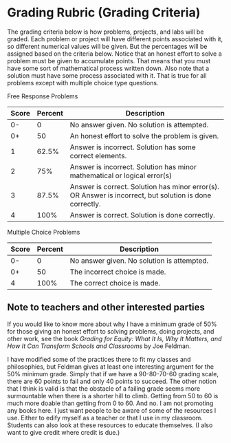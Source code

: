 # Grading Rubric (Grading Criteria)

The grading criteria below is how problems, projects, and labs will be graded.  Each problem or project will have different points associated with it, so different numerical values will be given.  But the percentages will be assigned based on the criteria below.  Notice that an honest effort to solve a problem must be given to accumulate points.  That means that you must have some sort of mathematical process written down.  Also note that a solution must have some process associated with it.  That is true for all problems except with multiple choice type questions.

Free Response Problems

Score | Percent | Description
----- | ------- | -----------
0- | 0 | No answer given.  No solution is attempted.
0+ | 50 | An honest effort to solve the problem is given.
1 | 62.5% | Answer is incorrect.  Solution has some correct elements.
2 | 75% | Answer is incorrect.  Solution has minor mathematical or logical error(s)
3 | 87.5% | Answer is correct.  Solution has minor error(s).  OR  Answer is incorrect, but solution is done correctly.
4 | 100% | Answer is correct.  Solution is done correctly.

Multiple Choice Problems

Score | Percent | Description
----- | ------- | -----------
0- | 0 | No answer given.  No solution is attempted.
0+ | 50 | The incorrect choice is made.
4 | 100% | The correct choice is made.

## Note to teachers and other interested parties

If you would like to know more about why I have a minimum grade of 50% for those giving an honest effort to solving problems, doing projects, and other work, see the book <i>Grading for Equity: What It Is, Why It Matters, and How It Can Transform Schools and Classrooms</i> by Joe Feldman.

I have modified some of the practices there to fit my classes and philosophies, but Feldman gives at least one interesting argument for the 50% minimum grade.  Simply that if we have a 90-80-70-60 grading scale, there are 60 points to fail and only 40 points to succeed.  The other notion that I think is valid is that the obstacle of a failing grade seems more surmountable when there is a shorter hill to climb.  Getting from 50 to 60 is much more doable than getting from 0 to 60.  And no.  I am not promoting any books here.  I just want people to be aware of some of the resources I use.  Either to edify myself as a teacher or that I use in my classroom.  Students can also look at these resources to educate themselves.  (I also want to give credit where credit is due.)
